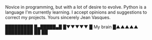 Novice in programming, but with a lot of desire to evolve.
Python is a language I'm currently learning.
I accept opinions and suggestions to correct my projects.
Yours sincerely Jean Vasques.

█████████
█▄█████▄█
█▼▼▼▼▼
█
 My brain
█▲▲▲▲▲
█████████
 ██ ██

